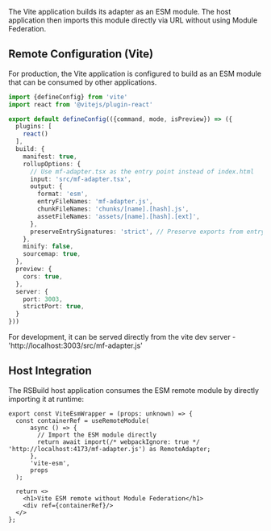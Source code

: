 The Vite application builds its adapter as an ESM module. The host application then
imports this module directly via URL without using Module Federation.

## Remote Configuration (Vite)

For production, the Vite application is configured to build as an ESM module that can be consumed by other
applications.

```ts
import {defineConfig} from 'vite'
import react from '@vitejs/plugin-react'

export default defineConfig(({command, mode, isPreview}) => ({
  plugins: [
    react()
  ],
  build: {
    manifest: true,
    rollupOptions: {
      // Use mf-adapter.tsx as the entry point instead of index.html
      input: 'src/mf-adapter.tsx',
      output: {
        format: 'esm',
        entryFileNames: 'mf-adapter.js',
        chunkFileNames: 'chunks/[name].[hash].js',
        assetFileNames: 'assets/[name].[hash].[ext]',
      },
      preserveEntrySignatures: 'strict', // Preserve exports from entry points
    },
    minify: false,
    sourcemap: true,
  },
  preview: {
    cors: true,
  },
  server: {
    port: 3003,
    strictPort: true,
  }
}))
```

For development, it can be served directly from the vite dev server - 'http://localhost:3003/src/mf-adapter.js'

## Host Integration

The RSBuild host application consumes the ESM remote module by directly importing it at runtime:

```tsx
export const ViteEsmWrapper = (props: unknown) => {
  const containerRef = useRemoteModule(
      async () => {
        // Import the ESM module directly
        return await import(/* webpackIgnore: true */ 'http://localhost:4173/mf-adapter.js') as RemoteAdapter;
      },
      'vite-esm',
      props
  );

  return <>
    <h1>Vite ESM remote without Module Federation</h1>
    <div ref={containerRef}/>
  </>
};